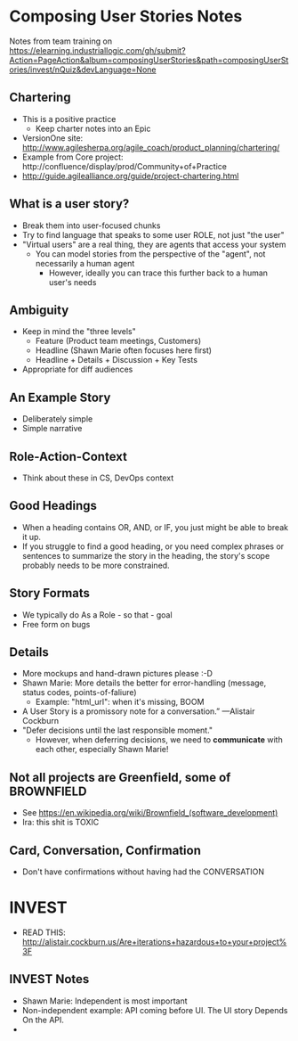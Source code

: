 # Composing User Stories Notes

Notes from team training on https://elearning.industriallogic.com/gh/submit?Action=PageAction&album=composingUserStories&path=composingUserStories/invest/nQuiz&devLanguage=None

## Chartering

* This is a positive practice
  * Keep charter notes into an Epic
* VersionOne site: http://www.agilesherpa.org/agile_coach/product_planning/chartering/
* Example from Core project: http://confluence/display/prod/Community+of+Practice
* http://guide.agilealliance.org/guide/project-chartering.html

## What is a user story?

* Break them into user-focused chunks
* Try to find language that speaks to some user ROLE, not just "the user"
* "Virtual users" are a real thing, they are agents that access your system
  * You can model stories from the perspective of the "agent", not necessarily a human agent
    * However, ideally you can trace this further back to a human user's needs

## Ambiguity

* Keep in mind the "three levels"
  * Feature (Product team meetings, Customers)
  * Headline (Shawn Marie often focuses here first)
  * Headline + Details + Discussion + Key Tests
* Appropriate for diff audiences  

## An Example Story

* Deliberately simple
* Simple narrative

## Role-Action-Context

* Think about these in CS, DevOps context

## Good Headings

* When a heading contains OR, AND, or IF, you just might be able to break it up.
* If you struggle to find a good heading, or you need complex phrases or sentences to summarize the story in the heading, the story's scope probably needs to be more constrained.

## Story Formats

* We typically do As a Role - so that - goal
* Free form on bugs

## Details

* More mockups and hand-drawn pictures please :-D
* Shawn Marie: More details the better for error-handling (message, status codes, points-of-faliure)
  * Example: "html_url": when it's missing, BOOM
* A User Story is a promissory note for a conversation.” —Alistair Cockburn  
* "Defer decisions until the last responsible moment."
  * However, when deferring decisions, we need to **communicate** with each other, especially Shawn Marie!

## Not all projects are Greenfield, some of BROWNFIELD

* See https://en.wikipedia.org/wiki/Brownfield_(software_development)  
* Ira: this shit is TOXIC

## Card, Conversation, Confirmation

* Don't have confirmations without having had the CONVERSATION

# INVEST

* READ THIS: http://alistair.cockburn.us/Are+iterations+hazardous+to+your+project%3F

## INVEST Notes

*  Shawn Marie: Independent is most important
  * Non-independent example: API coming before UI. The UI story Depends On the API.
* 
